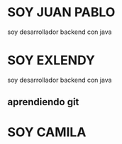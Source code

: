 # SOY JUAN PABLO 
soy desarrollador backend con java
# SOY EXLENDY
soy desarrollador backend con java 
## aprendiendo git

# SOY CAMILA